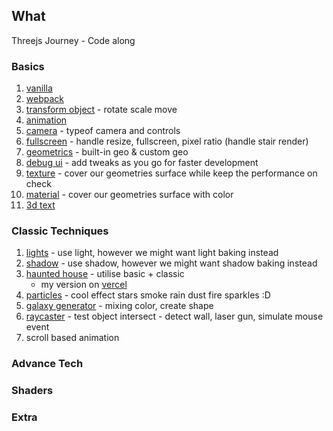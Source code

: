## What 
Threejs Journey - Code along

### Basics
1. [vanilla](https://github.com/rashiop/TJJ_chapter_1/tree/01_vanilla)
2. [webpack](https://github.com/rashiop/TJJ_chapter_1/tree/02_webpack)
3. [transform object](https://github.com/rashiop/TJJ_chapter_1/tree/03_transform_object) - rotate scale move
4. [animation](https://github.com/rashiop/TJJ_chapter_1/tree/04_animation)
5. [camera](https://github.com/rashiop/TJJ_chapter_1/tree/05_camera) - typeof camera and controls
6. [fullscreen](https://github.com/rashiop/TJJ_chapter_1/tree/06_fullscreen) - handle resize, fullscreen, pixel ratio (handle stair render)
7. [geometrics](https://github.com/rashiop/TJJ_chapter_1/tree/07_geometries) - built-in geo & custom geo
8. [debug ui](https://github.com/rashiop/TJJ_chapter_1/tree/08_debug-ui) - add tweaks as you go for faster development
9. [texture](https://github.com/rashiop/TJJ_chapter_1/tree/09_texture) - cover our geometries surface while keep the performance on check
10. [material](https://github.com/rashiop/TJJ_chapter_1/tree/10_material) - cover our geometries surface with color
11. [3d text](https://github.com/rashiop/TJJ_chapter_1/tree/11_3d-text)

### Classic Techniques
1. [lights](https://github.com/rashiop/TJJ/tree/12_lights) - use light, however we might want light baking instead
2. [shadow](https://github.com/rashiop/TJJ/tree/13_shadows) - use shadow, however we might want shadow baking instead
3. [haunted house](https://github.com/rashiop/TJJ/tree/14_haunted_house) - utilise basic + classic
    - my version on [vercel](https://tjj-y9zz-rashiop.vercel.app/)
4. [particles](https://github.com/rashiop/TJJ/tree/15_particles) - cool effect stars smoke rain dust fire sparkles :D
5. [galaxy generator](https://github.com/rashiop/TJJ/tree/16_galaxy_generator) - mixing color, create shape
6. [raycaster](https://github.com/rashiop/TJJ/tree/17_raycaster) - test object intersect - detect wall, laser gun, simulate mouse event
7. scroll based animation
### Advance Tech
### Shaders
### Extra
